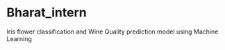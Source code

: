 # Bharat_intern
Iris flower classification and Wine Quality prediction model using Machine Learning
